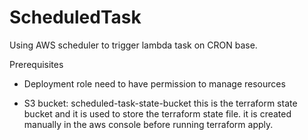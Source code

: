 # ScheduledTask
Using AWS scheduler to trigger lambda task on CRON base.

Prerequisites
- Deployment role need to have permission to manage resources

- S3 bucket: scheduled-task-state-bucket
this is the terraform state bucket and it is used to store the terraform state file. it is created manually in the aws console before running terraform apply.

